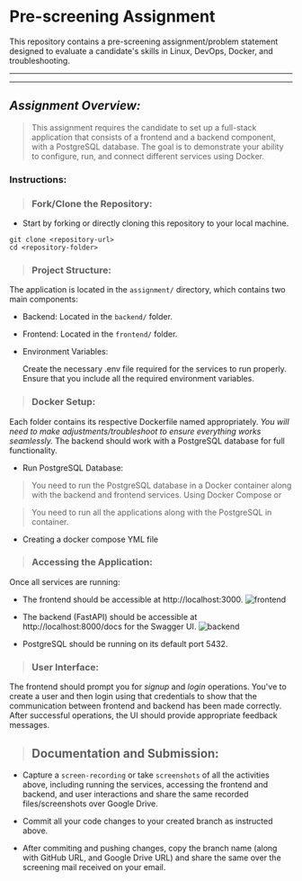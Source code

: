 # Pre-screening Assignment
This repository contains a pre-screening assignment/problem statement designed to evaluate a candidate's skills in Linux, DevOps, Docker, and troubleshooting.

------
------

## *Assignment Overview:*

> This assignment requires the candidate to set up a full-stack application that consists of a frontend and a backend component, with a PostgreSQL database. The goal is to demonstrate your ability to configure, run, and connect different services using Docker.


### Instructions:

> ### Fork/Clone the Repository:

- Start by forking or directly cloning this repository to your local machine.
```
git clone <repository-url>
cd <repository-folder>
```
> ### Project Structure:


The application is located in the `assignment/` directory, which contains two main components:
- Backend: Located in the `backend/` folder.
- Frontend: Located in the `frontend/` folder.

- Environment Variables:

    Create the necessary .env file required for the services to run properly. Ensure that you include all the required environment variables.

> ### Docker Setup:

Each folder contains its respective Dockerfile named appropriately. *You will need to make adjustments/troubleshoot to ensure everything works seamlessly.*
The backend should work with a PostgreSQL database for full functionality.

- Run PostgreSQL Database:

> You need to run the PostgreSQL database in a Docker container along with the backend and frontend services.
Using Docker Compose or

> You need to run all the applications along with the PostgreSQL in container.

- Creating a docker compose YML file

> ### Accessing the Application:

Once all services are running:
- The frontend should be accessible at http://localhost:3000.
![frontend](frontend-output.png)

- The backend (FastAPI) should be accessible at http://localhost:8000/docs for the Swagger UI.
![backend](backend-output.png)

- PostgreSQL should be running on its default port 5432.

> ### User Interface:

The frontend should prompt you for *signup* and *login* operations. You've to create a user and then login using that credentials to show that the communication between frontend and backend has been made correctly.
After successful operations, the UI should provide appropriate feedback messages.


> ## Documentation and Submission:

- Capture a `screen-recording` or take `screenshots` of all the activities above, including running the services, accessing the frontend and backend, and user interactions and share the same recorded files/screenshots over Google Drive.

- Commit all your code changes to your created branch as instructed above.

- After commiting and pushing changes, copy the branch name (along with GitHub URL, and Google Drive URL) and share the same over the screening mail received on your email.
